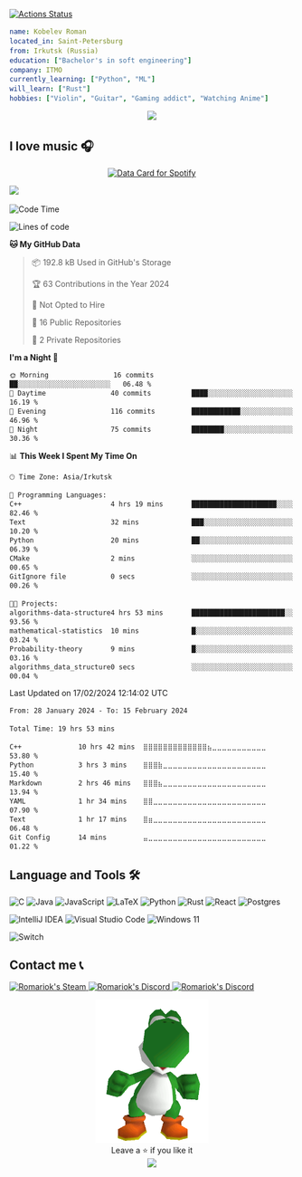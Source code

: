 <!-- <h3 style="color: rgb(212, 187, 133)">SUNFLOWER PROFILE</h3> -->
  [![Actions Status](https://github.com/Romariok/Romariok/workflows/wakatime-stats/badge.svg)](https://github.com/Romariok/Romariok/actions)
```yaml
name: Kobelev Roman
located_in: Saint-Petersburg
from: Irkutsk (Russia)
education: ["Bachelor's in soft engineering"]
company: ITMO
currently_learning: ["Python", "ML"]
will_learn: ["Rust"]
hobbies: ["Violin", "Guitar", "Gaming addict", "Watching Anime"]
```
<p align="center">
  <img width="300px" src="https://raw.githubusercontent.com/Romariok/Romariok/main/assets/yoshi-funny.gif"/>
</p>

## I love music 🎧
<p align="center">
<a href="https://data-card-for-spotify.herokuapp.com/card?user_id=312s5gukxu3izmomfk6sjce5wzo4">
  <img src="https://data-card-for-spotify.herokuapp.com/api/card?user_id=312s5gukxu3izmomfk6sjce5wzo4&hide_top_tracks=1&hide_title=1" alt="Data Card for Spotify">
</a>
</p>


![](https://komarev.com/ghpvc/?username=Romariok&color=blue)
<!--START_SECTION:waka-->
![Code Time](http://img.shields.io/badge/Code%20Time-19%20hrs%2053%20mins-blue)

![Lines of code](https://img.shields.io/badge/From%20Hello%20World%20I%27ve%20Written-2.1%20million%20lines%20of%20code-blue)

**🐱 My GitHub Data** 

> 📦 192.8 kB Used in GitHub's Storage 
 > 
> 🏆 63 Contributions in the Year 2024
 > 
> 🚫 Not Opted to Hire
 > 
> 📜 16 Public Repositories 
 > 
> 🔑 2 Private Repositories 
 > 
**I'm a Night 🦉** 

```text
🌞 Morning                16 commits          ██░░░░░░░░░░░░░░░░░░░░░░░   06.48 % 
🌆 Daytime                40 commits          ████░░░░░░░░░░░░░░░░░░░░░   16.19 % 
🌃 Evening                116 commits         ████████████░░░░░░░░░░░░░   46.96 % 
🌙 Night                  75 commits          ████████░░░░░░░░░░░░░░░░░   30.36 % 
```


📊 **This Week I Spent My Time On** 

```text
🕑︎ Time Zone: Asia/Irkutsk

💬 Programming Languages: 
C++                      4 hrs 19 mins       █████████████████████░░░░   82.46 % 
Text                     32 mins             ███░░░░░░░░░░░░░░░░░░░░░░   10.20 % 
Python                   20 mins             ██░░░░░░░░░░░░░░░░░░░░░░░   06.39 % 
CMake                    2 mins              ░░░░░░░░░░░░░░░░░░░░░░░░░   00.65 % 
GitIgnore file           0 secs              ░░░░░░░░░░░░░░░░░░░░░░░░░   00.26 % 

🐱‍💻 Projects: 
algorithms-data-structure4 hrs 53 mins       ███████████████████████░░   93.56 % 
mathematical-statistics  10 mins             █░░░░░░░░░░░░░░░░░░░░░░░░   03.24 % 
Probability-theory       9 mins              █░░░░░░░░░░░░░░░░░░░░░░░░   03.16 % 
algorithms_data_structure0 secs              ░░░░░░░░░░░░░░░░░░░░░░░░░   00.04 % 
```


 Last Updated on 17/02/2024 12:14:02 UTC
<!--END_SECTION:waka-->

<!--START_SECTION:waka-simple-->

```text
From: 28 January 2024 - To: 15 February 2024

Total Time: 19 hrs 53 mins

C++              10 hrs 42 mins  ⣿⣿⣿⣿⣿⣿⣿⣿⣿⣿⣿⣿⣿⣦⣀⣀⣀⣀⣀⣀⣀⣀⣀⣀⣀   53.80 %
Python           3 hrs 3 mins    ⣿⣿⣿⣷⣀⣀⣀⣀⣀⣀⣀⣀⣀⣀⣀⣀⣀⣀⣀⣀⣀⣀⣀⣀⣀   15.40 %
Markdown         2 hrs 46 mins   ⣿⣿⣿⣦⣀⣀⣀⣀⣀⣀⣀⣀⣀⣀⣀⣀⣀⣀⣀⣀⣀⣀⣀⣀⣀   13.94 %
YAML             1 hr 34 mins    ⣿⣿⣀⣀⣀⣀⣀⣀⣀⣀⣀⣀⣀⣀⣀⣀⣀⣀⣀⣀⣀⣀⣀⣀⣀   07.90 %
Text             1 hr 17 mins    ⣿⣶⣀⣀⣀⣀⣀⣀⣀⣀⣀⣀⣀⣀⣀⣀⣀⣀⣀⣀⣀⣀⣀⣀⣀   06.48 %
Git Config       14 mins         ⣤⣀⣀⣀⣀⣀⣀⣀⣀⣀⣀⣀⣀⣀⣀⣀⣀⣀⣀⣀⣀⣀⣀⣀⣀   01.22 %
```

<!--END_SECTION:waka-simple-->


## Language and Tools 🛠️
![C](https://img.shields.io/badge/c-%2300599C.svg?style=for-the-badge&logo=c&logoColor=white) ![Java](https://img.shields.io/badge/java-%23ED8B00.svg?style=for-the-badge&logo=openjdk&logoColor=white) 	![JavaScript](https://img.shields.io/badge/javascript-%23323330.svg?style=for-the-badge&logo=javascript&logoColor=%23F7DF1E) 	![LaTeX](https://img.shields.io/badge/latex-%23008080.svg?style=for-the-badge&logo=latex&logoColor=white) 	![Python](https://img.shields.io/badge/python-3670A0?style=for-the-badge&logo=python&logoColor=ffdd54) 	![Rust](https://img.shields.io/badge/rust-%23000000.svg?style=for-the-badge&logo=rust&logoColor=white)    ![React](https://img.shields.io/badge/react-%2320232a.svg?style=for-the-badge&logo=react&logoColor=%2361DAFB) 	![Postgres](https://img.shields.io/badge/postgres-%23316192.svg?style=for-the-badge&logo=postgresql&logoColor=white)

![IntelliJ IDEA](https://img.shields.io/badge/IntelliJIDEA-000000.svg?style=for-the-badge&logo=intellij-idea&logoColor=white) ![Visual Studio Code](https://img.shields.io/badge/Visual%20Studio%20Code-0078d7.svg?style=for-the-badge&logo=visual-studio-code&logoColor=white) ![Windows 11](https://img.shields.io/badge/Windows%2011-%230079d5.svg?style=for-the-badge&logo=Windows%2011&logoColor=white)

 ![Switch](https://img.shields.io/badge/Switch-E60012?style=for-the-badge&logo=nintendo-switch&logoColor=white)
 
## Contact me 📞
<a href="https://steamcommunity.com/id/BatyaLenin/">
  <img alt="Romariok's Steam" src="https://img.shields.io/badge/steam-%23000000.svg?style=for-the-badge&logo=steam&logoColor=white" />
</a>
<a href="https://discordapp.com/users/395575522798731265/">
  <img alt="Romariok's Discord" src="https://img.shields.io/badge/Discord-%235865F2.svg?style=for-the-badge&logo=discord&logoColor=white" />
</a>
<a href="mailto:alexeasy11@gmail.com">
  <img alt="Romariok's Discord" src="https://img.shields.io/badge/Gmail-D14836?style=for-the-badge&logo=gmail&logoColor=white" />
</a>


<p align="center">
  <img width="200px" src="https://raw.githubusercontent.com/Romariok/Romariok/main/assets/yoshi_dance.gif"/>
  
  <br/>
   Leave a ⭐ if you like it
  <br/>
  
  <img src="https://capsule-render.vercel.app/api?type=waving&color=gradient&height=60&section=footer"/>
</p>
